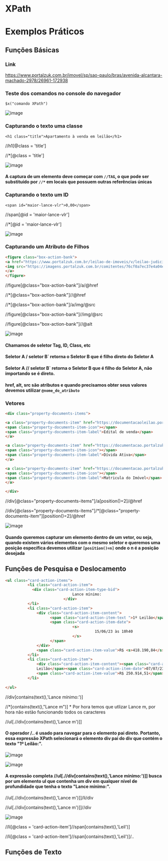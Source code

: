 # XPath

# Exemplos Práticos

## Funções Básicas 

### Link

https://www.portalzuk.com.br/imovel/sp/sao-paulo/bras/avenida-alcantara-machado-2978/26961-172938

### Teste dos comandos no console do navegador

`$x("comando XPath")`

![image](https://github.com/scorninpc/urbanmove.com.br/assets/137231287/a9e8fbd8-7c10-47be-bccf-c0687a789c76)


### Capturando o texto uma classe

`<h1 class="title">Apartamento à venda em leilão</h1>`

//h1[@class = 'title']

//*[@class = 'title']

![image](https://github.com/scorninpc/urbanmove.com.br/assets/137231287/b52d1965-6fe5-45e9-8a0a-0a3bbef280de)

#### A captura de um elemento deve começar com `//TAG`, o que pode ser substituído por `//*` em locais que possuem outras referências únicas


### Capturando o texto um ID

`<span id="maior-lance-vlr">0,00</span>`

//span[@id = 'maior-lance-vlr']

//*[@id = 'maior-lance-vlr']

![image](https://github.com/scorninpc/urbanmove.com.br/assets/137231287/e3698f3a-da4c-457f-9945-f37c840699cc)


### Capturando um Atributo de Filhos
```html
<figure class="box-action-bank">
<a href="https://www.portalzuk.com.br/leilao-de-imoveis/v/leilao-judicial-sao-paulo-tjsp"> 
<img src="https://imagens.portalzuk.com.br/comitentes/76cf0a7ec37e4a04ec2a614a453fa4a4.webp" alt="Tribunal de Justiça do Estado de São Paulo">
</a>
</figure>
```
//figure[@class="box-action-bank"]/a/@href

//*[@class="box-action-bank"]//@href

//*[@class="box-action-bank"]/a/img/@src

//figure[@class="box-action-bank"]//img/@src

//figure[@class="box-action-bank"]//@alt

![image](https://github.com/scorninpc/urbanmove.com.br/assets/137231287/dfebce97-14c6-473a-8191-f39cf7aca9a0)

#### Chamamos de seletor Tag, ID, Class, etc

#### Seletor A / seletor B` retorna o Seletor B que é filho direto do Seletor A

#### Seletor A // seletor B` retorna o Seletor B que é filho do Seletor A, não importando se é direto.

#### href, alt, src são atributos e quando precisamos obter seus valores devemos utilizar `@nome_do_atributo`  


### Vetores

``` html
<div class="property-documents-items">

<a class="property-documents-item" href="https://documentacaoleilao.portalzuk.com.br/2023/05/14f3d4f29ca2b539d929a71a4ea46fd2.pdf" target="_blank">
<span class="property-documents-item-icon"></span>
<span class="property-documents-item-label">Edital de venda</span>
</a>

<a class="property-documents-item" href="https://documentacao.portalzuk.com.br/I27830lote001divida_ativa.pdf" target="_blank">
<span class="property-documents-item-icon"></span>
<span class="property-documents-item-label">Dívida Ativa</span>
</a>

<a class="property-documents-item" href="https://documentacao.portalzuk.com.br/I27830lote001matricula2.pdf" target="_blank">
<span class="property-documents-item-icon"></span>
<span class="property-documents-item-label">Matricula do Imóvel</span>
</a>

</div>
```

//div[@class="property-documents-items"]/a[position()=2]/@href

//div[@class="property-documents-items"]/*[@class="property-documents-item"][position()=2]/@href

![image](https://github.com/scorninpc/urbanmove.com.br/assets/137231287/5cfe31dd-a454-4513-bb4b-a02273301d1c)

#### Quando queremos capturar um elemento dentro de um vetor, ou seja, quando existem vários elementos com o mesmo seletor e queremos uma posição específica devemos utilizar `[position()=n]` onde o n é a posição desejada

## Funções de Pesquisa e Deslocamento

``` html
<ul class="card-action-items">
          <li class="card-action-item">
            <div class="card-action-item-type-bid">
                              Lance mínimo:
                          </div>
          </li>
          <li class="card-action-item">
              <div class="card-action-item-content">
                    <span class="card-action-item-text ">1º Leilão</span>
                    <span class="card-action-item-date">
                              <s>
                                        15/06/23 às 10h40
                              </s>
                    </span>
              </div>
              <span class="card-action-item-value">R$ <s>418.190,84</s></span>
          </li>
          <li class="card-action-item">
              <div class="card-action-item-content"><span class="card-action-item-text">2º
              Leilão</span><span class="card-action-item-date">07/07/23 às 10h40</span></div>
              <span class="card-action-item-value">R$ 250.914,51</span>
          </li>
                    
</ul>
```

//div[contains(text(),'Lance mínimo:')]

//*[contains(text(),"Lance m")] * Por hora temos que utlizar Lance m, por hora não estão funcionando todos os caracteres

//ul[.//div[contains(text(),'Lance m')]]

#### O operador /.. é usado para navegar para o elemento pai direto. Portanto, essa expressão XPath selecionará o elemento div pai do div que contém o texto "1º Leilão:".

![image](https://github.com/scorninpc/urbanmove.com.br/assets/137231287/0d546ce4-b369-48a8-ae2c-979b85db2ee4)





![image](https://github.com/scorninpc/urbanmove.com.br/assets/137231287/e784761a-49c5-49e9-946c-6d9e1e152998)

#### A expressão completa //ul[.//div[contains(text(),'Lance mínimo:')]] busca por um elemento ul que contenha um div em qualquer nível de profundidade que tenha o texto "Lance mínimo:".

//ul[.//div[contains(text(),'Lance m')]]/li/div

//ul[.//div[contains(text(),'Lance m')]]//div

![image](https://github.com/scorninpc/urbanmove.com.br/assets/137231287/e0180f33-cde3-4a8a-a0e8-0aadb6515f32)

//li[@class = 'card-action-item']//span[contains(text(),'Leil')]

//li[@class = 'card-action-item']//span[contains(text(),'Leil')]/..




 



## Funções de Texto
